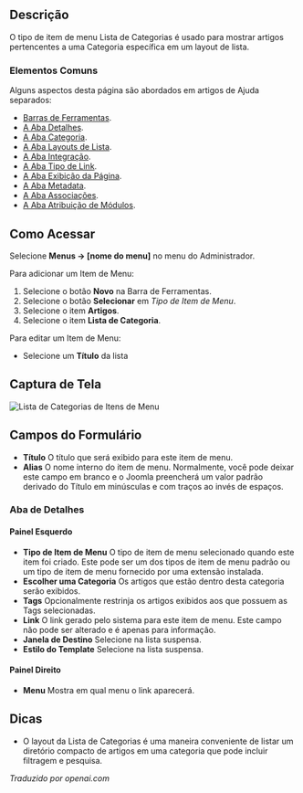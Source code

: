 <!-- Filename: Help4.x:Menu_Item:_Category_List  / Display title: Lista de Categorias -->

## Descrição

O tipo de item de menu Lista de Categorias é usado para mostrar artigos pertencentes a uma Categoria específica em um layout de lista.

### Elementos Comuns

Alguns aspectos desta página são abordados em artigos de Ajuda separados:

* [Barras de Ferramentas](jdocmanual?article=help/common-elements/toolbars).
* [A Aba Detalhes](jdocmanual?article=help/menu-items-common/menu-item-details).
* [A Aba Categoria](jdocmanual?article=help/menu-items-common/menu-item-category).
* [A Aba Layouts de Lista](jdocmanual?article=help/menu-items-common/menu-item-list-layouts).
* [A Aba Integração](jdocmanual?article=help/menu-items-common/menu-item-integration).
* [A Aba Tipo de Link](jdocmanual?article=help/menu-items-common/menu-item-link-type).
* [A Aba Exibição da Página](jdocmanual?article=help/menu-items-common/menu-item-page-display).
* [A Aba Metadata](jdocmanual?article=help/menu-items-common/menu-item-metadata).
* [A Aba Associações](jdocmanual?article=help/common-elements/edit-associations).
* [A Aba Atribuição de Módulos](jdocmanual?article=help/menu-items-common/menu-item-module-assignment).

## Como Acessar

Selecione **Menus → \[nome do menu\]** no menu do Administrador.

Para adicionar um Item de Menu:

1.  Selecione o botão **Novo** na Barra de Ferramentas.
2.  Selecione o botão **Selecionar** em *Tipo de Item de Menu*.
3.  Selecione o item **Artigos**.
4.  Selecione o item **Lista de Categoria**.

Para editar um Item de Menu:

- Selecione um **Título** da lista

## Captura de Tela

![Lista de Categorias de Itens de Menu](../../../ptbr/images/menu-items/articles-category-list-details-tab.png)

## Campos do Formulário

- **Título** O título que será exibido para este item de menu.
- **Alias** O nome interno do item de menu. Normalmente, você pode deixar
  este campo em branco e o Joomla preencherá um valor padrão derivado
  do Título em minúsculas e com traços ao invés de espaços.

### Aba de Detalhes

#### Painel Esquerdo

- **Tipo de Item de Menu** O tipo de item de menu selecionado quando este item
  foi criado. Este pode ser um dos tipos de item de menu padrão ou um tipo de item 
  de menu fornecido por uma extensão instalada.
- **Escolher uma Categoria** Os artigos que estão dentro desta categoria serão exibidos.
- **Tags** Opcionalmente restrinja os artigos exibidos aos que possuem as Tags selecionadas.
- **Link** O link gerado pelo sistema para este item de menu. Este campo
  não pode ser alterado e é apenas para informação.
- **Janela de Destino** Selecione na lista suspensa.
- **Estilo do Template** Selecione na lista suspensa.

#### Painel Direito

- **Menu** Mostra em qual menu o link aparecerá.

## Dicas

- O layout da Lista de Categorias é uma maneira conveniente de listar um diretório compacto de artigos em uma categoria que pode incluir filtragem e pesquisa.

*Traduzido por openai.com*


